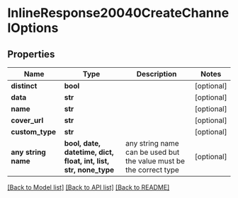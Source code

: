 # InlineResponse20040CreateChannelOptions


## Properties
Name | Type | Description | Notes
------------ | ------------- | ------------- | -------------
**distinct** | **bool** |  | [optional] 
**data** | **str** |  | [optional] 
**name** | **str** |  | [optional] 
**cover_url** | **str** |  | [optional] 
**custom_type** | **str** |  | [optional] 
**any string name** | **bool, date, datetime, dict, float, int, list, str, none_type** | any string name can be used but the value must be the correct type | [optional]

[[Back to Model list]](../README.md#documentation-for-models) [[Back to API list]](../README.md#documentation-for-api-endpoints) [[Back to README]](../README.md)


